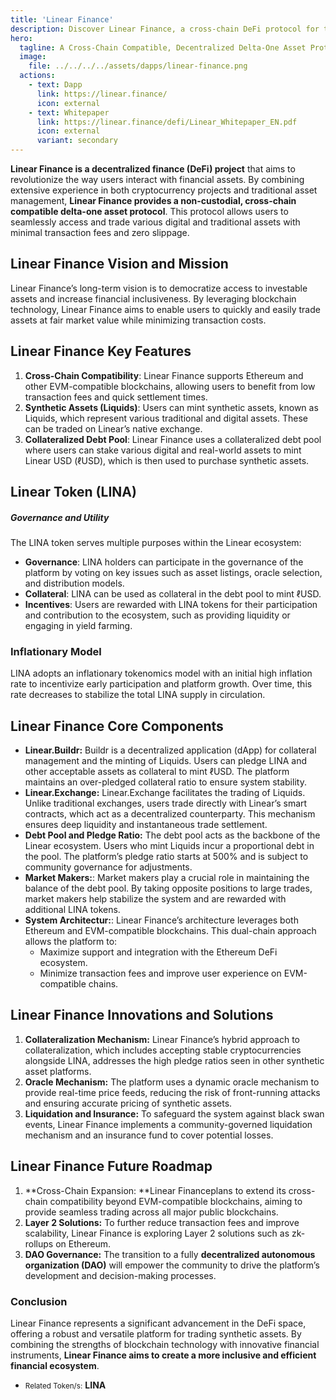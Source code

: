 ```yaml
---
title: 'Linear Finance'
description: Discover Linear Finance, a cross-chain DeFi protocol for trading synthetic assets with low fees and deep liquidity.
hero:
  tagline: A Cross-Chain Compatible, Decentralized Delta-One Asset Protocol.
  image: 
    file: ../../../../assets/dapps/linear-finance.png
  actions:
    - text: Dapp
      link: https://linear.finance/
      icon: external
    - text: Whitepaper
      link: https://linear.finance/defi/Linear_Whitepaper_EN.pdf
      icon: external
      variant: secondary
---
```


**Linear Finance is a decentralized finance (DeFi) project** that aims to revolutionize the way users interact with financial assets. By combining extensive experience in both cryptocurrency projects and traditional asset management, **Linear Finance provides a non-custodial, cross-chain compatible delta-one asset protocol**. This protocol allows users to seamlessly access and trade various digital and traditional assets with minimal transaction fees and zero slippage.

## Linear Finance **Vision and Mission**
Linear Finance’s long-term vision is to democratize access to investable assets and increase financial inclusiveness. By leveraging blockchain technology, Linear Finance aims to enable users to quickly and easily trade assets at fair market value while minimizing transaction costs.

## Linear Finance Key Features
1. **Cross-Chain Compatibility**: Linear Finance supports Ethereum and other EVM-compatible blockchains, allowing users to benefit from low transaction fees and quick settlement times.
2. **Synthetic Assets (Liquids)**: Users can mint synthetic assets, known as Liquids, which represent various traditional and digital assets. These can be traded on Linear’s native exchange.
3. **Collateralized Debt Pool**: Linear Finance uses a collateralized debt pool where users can stake various digital and real-world assets to mint Linear USD (ℓUSD), which is then used to purchase synthetic assets.

## Linear Token (LINA)
##### Governance and Utility

The LINA token serves multiple purposes within the Linear ecosystem:
- **Governance**: LINA holders can participate in the governance of the platform by voting on key issues such as asset listings, oracle selection, and distribution models.
- **Collateral**: LINA can be used as collateral in the debt pool to mint ℓUSD.
- **Incentives**: Users are rewarded with LINA tokens for their participation and contribution to the ecosystem, such as providing liquidity or engaging in yield farming.

### Inflationary Model
LINA adopts an inflationary tokenomics model with an initial high inflation rate to incentivize early participation and platform growth. Over time, this rate decreases to stabilize the total LINA supply in circulation.

## Linear Finance Core Components
- **Linear.Buildr:** Buildr is a decentralized application (dApp) for collateral management and the minting of Liquids. Users can pledge LINA and other acceptable assets as collateral to mint ℓUSD. The platform maintains an over-pledged collateral ratio to ensure system stability.
- **Linear.Exchange:** Linear.Exchange facilitates the trading of Liquids. Unlike traditional exchanges, users trade directly with Linear’s smart contracts, which act as a decentralized counterparty. This mechanism ensures deep liquidity and instantaneous trade settlement.
- **Debt Pool and Pledge Ratio:** The debt pool acts as the backbone of the Linear ecosystem. Users who mint Liquids incur a proportional debt in the pool. The platform’s pledge ratio starts at 500% and is subject to community governance for adjustments.
- **Market Makers:**: Market makers play a crucial role in maintaining the balance of the debt pool. By taking opposite positions to large trades, market makers help stabilize the system and are rewarded with additional LINA tokens.
- **System Architectur:**: Linear Finance’s architecture leverages both Ethereum and EVM-compatible blockchains. This dual-chain approach allows the platform to:
    - Maximize support and integration with the Ethereum DeFi ecosystem.
    - Minimize transaction fees and improve user experience on EVM-compatible chains.

## Linear Finance Innovations and Solutions
1. **Collateralization Mechanism:** Linear Finance’s hybrid approach to collateralization, which includes accepting stable cryptocurrencies alongside LINA, addresses the high pledge ratios seen in other synthetic asset platforms.
2. **Oracle Mechanism:** The platform uses a dynamic oracle mechanism to provide real-time price feeds, reducing the risk of front-running attacks and ensuring accurate pricing of synthetic assets.
3. **Liquidation and Insurance:** To safeguard the system against black swan events, Linear Finance implements a community-governed liquidation mechanism and an insurance fund to cover potential losses.

## Linear Finance Future Roadmap
1. **Cross-Chain Expansion: **Linear Financeplans to extend its cross-chain compatibility beyond EVM-compatible blockchains, aiming to provide seamless trading across all major public blockchains.
2. **Layer 2 Solutions:** To further reduce transaction fees and improve scalability, Linear Finance is exploring Layer 2 solutions such as zk-rollups on Ethereum.
3. **DAO Governance:** The transition to a fully **decentralized autonomous organization (DAO)** will empower the community to drive the platform’s development and decision-making processes.

### Conclusion
Linear Finance represents a significant advancement in the DeFi space, offering a robust and versatile platform for trading synthetic assets. By combining the strengths of blockchain technology with innovative financial instruments, **Linear Finance aims to create a more inclusive and efficient financial ecosystem**.

- <small>Related Token/s:</small> **LINA**

